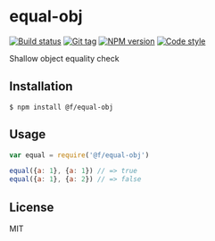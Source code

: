 
# equal-obj

[![Build status][travis-image]][travis-url]
[![Git tag][git-image]][git-url]
[![NPM version][npm-image]][npm-url]
[![Code style][standard-image]][standard-url]

Shallow object equality check

## Installation

    $ npm install @f/equal-obj

## Usage

```js
var equal = require('@f/equal-obj')

equal({a: 1}, {a: 1}) // => true
equal({a: 1}, {a: 2}) // => false

```

## License

MIT

[travis-image]: https://img.shields.io/travis/micro-js/equal-obj.svg?style=flat-square
[travis-url]: https://travis-ci.org/micro-js/equal-obj
[git-image]: https://img.shields.io/github/tag/micro-js/equal-obj.svg
[git-url]: https://github.com/micro-js/equal-obj
[standard-image]: https://img.shields.io/badge/code%20style-standard-brightgreen.svg?style=flat
[standard-url]: https://github.com/feross/standard
[npm-image]: https://img.shields.io/npm/v/@f/equal-obj.svg?style=flat-square
[npm-url]: https://npmjs.org/package/@f/equal-obj
